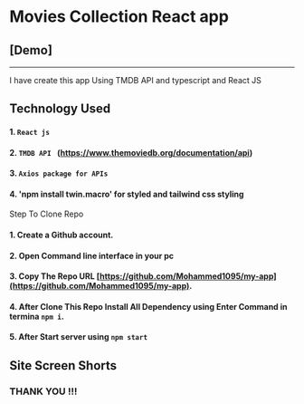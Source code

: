 # Movies Collection React app

## [Demo]

---

I have create this app Using TMDB API and typescript and React JS

## Technology Used

#### 1. `React js`

#### 2. `TMDB API ` (https://www.themoviedb.org/documentation/api)

#### 3. `Axios package for APIs `

####  4. 'npm install twin.macro' for styled and tailwind css styling

Step To Clone Repo

#### 1. Create a Github account.

#### 2. Open Command line interface in your pc

#### 3. Copy The Repo URL [https://github.com/Mohammed1095/my-app](https://github.com/Mohammed1095/my-app).

#### 4. After Clone This Repo Install All Dependency using Enter Command in termina `npm i`.

#### 5. After Start server using `npm start`

## Site Screen Shorts



### THANK YOU !!!
